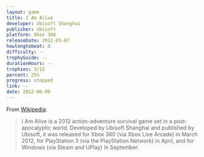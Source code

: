 ```yaml
---
layout: game
title: I Am Alive
developer: Ubisoft Shanghai
publisher: Ubisoft
platform: Xbox 360
releaseDate: 2012-03-07
howlongtobeat: 8
difficulty: --
trophyGuide: --
durationHours: --
trophies: 3/12
percent: 25%
progress: stopped
link: --
date: 2012-06-09
---
```


From [Wikipedia](https://en.wikipedia.org/wiki/I_Am_Alive):

> I Am Alive is a 2012 action-adventure survival game set in a post-apocalyptic world. Developed by Ubisoft Shanghai and published by Ubisoft, it was released for Xbox 360 (via Xbox Live Arcade) in March 2012, for PlayStation 3 (via the PlayStation Network) in April, and for Windows (via Steam and UPlay) in September.
